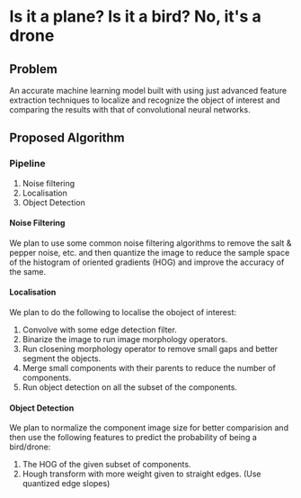 # Is it a plane? Is it a bird? No, it's a drone

## Problem
An accurate machine learning model built with using just advanced feature extraction techniques to localize and recognize the object of interest and comparing the results with that of convolutional neural networks.

## Proposed Algorithm

### Pipeline

1. Noise filtering
2. Localisation
3. Object Detection

#### Noise Filtering

We plan to use some common noise filtering algorithms to remove the salt & pepper noise, etc. and then quantize the image to reduce the sample space of the histogram of oriented gradients (HOG) and improve the accuracy of the same.


#### Localisation

We plan to do the following to localise the oboject of interest:

1. Convolve with some edge detection filter.
2. Binarize the image to run image morphology operators.
3. Run closening morphology operator to remove small gaps and better segment the objects.
4. Merge small components with their parents to reduce the number of components.
5. Run object detection on all the subset of the components.


#### Object Detection

We plan to normalize the component image size for better comparision and then use the following features to predict the probability of being a bird/drone:

1. The HOG of the given subset of components.
2. Hough transform with more weight given to straight edges. (Use quantized edge slopes)
